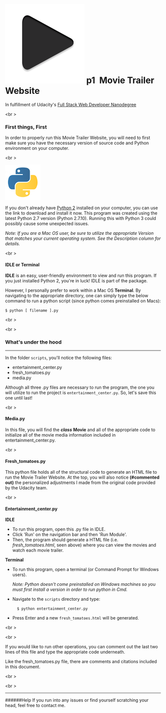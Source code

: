 ![Play icon](img/icon_play.png)
p1 &nbsp;Movie Trailer Website
====

In fulfillment of Udacity's [Full Stack Web Developer Nanodegree](https://www.udacity.com/course/full-stack-web-developer-nanodegree--nd004)

<br \>


### First things, First

In order to properly run this Movie Trailer Website, you will need to first make sure you have the necessary version of source code and Python environment on your computer.

<br \>

![Python icon](img/Sm-pylogo.png)

If you don't already have [Python 2](https://www.python.org/downloads/release/python-2710) installed on your computer, you can use the link to download and install it now. This program was created using the latest Python 2.7 version (Python 2.7.10). Running this with Python 3 could possibly cause some unexpected issues.

*Note: If you are a Mac OS user, be sure to utilize the appropriate Version that matches your current operating system. See the Description column for details.* 

<br \>

#### IDLE or Terminal

**IDLE** is an easy, user-friendly environment to view and run this program. If you just installed Python 2, you're in luck! IDLE is part of the package.

However, I personally prefer to work within a Mac OS **Terminal**. By navigating to the appropriate directory, one can simply type the below command to run a python script (since python comes preinstalled on Macs):

    $ python [ filename ].py

<br \>

<br \>

### What's under the hood
---
In the folder `scripts`, you'll notice the following files:

+ entertainment_center.py
+ fresh_tomatoes.py
+ media.py

Although all three .py files are necessary to run the program, the one you will utilize to run the project is `entertainment_center.py`. So, let's save this one until last!

<br \>

#### Media.py

In this file, you will find the **_class_** __Movie__ and all of the appropriate code to initialize all of the movie media information included in entertainment_center.py. 

<br \>

#### Fresh_tomatoes.py

This python file holds all of the structural code to generate an HTML file to run the Movie Trailer Website. At the top, you will also notice **(#commented out)** the personalized adjustments I made from the original code provided by the Udacity team.

<br \>
   
#### Entertainment_center.py
__IDLE__

* To run this program, open this .py file in IDLE.
* Click 'Run' on the navigation bar and then 'Run Module'.
* Then, the program should generate a HTML file (i.e. _fresh_tomatoes.html_, seen above) where you can view the movies and watch each movie trailer.

__Terminal__

* To run this program, open a terminal (or Command Prompt for Windows users). 

    *Note: Python doesn't come preinstalled on Windows machines so you must first install a version in order to run python in Cmd.*

* Navigate to the `scripts` directory and type:

        $ python entertainment_center.py

* Press Enter and a new `fresh_tomatoes.html` will be generated.

<br \>

<br \>


If you would like to run other operations, you can comment out the last two lines of this file and type the appropriate code underneath.

Like the fresh_tomatoes.py file, there are comments and citations included in this document.

<br \>

<br \> 

---

######Help
If you run into any issues or find yourself scratching your head, 
feel free to contact me. 

